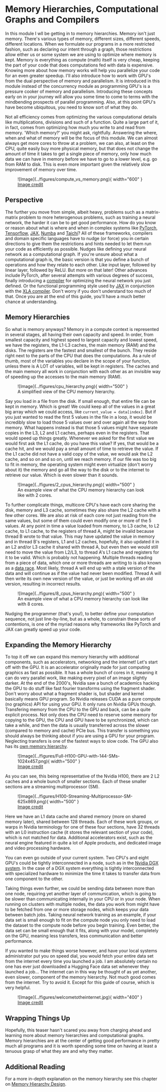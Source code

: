 # Memory Hierarchies, Computational Graphs and Compilers
In this module I wll be getting in to memory hierarchies. Memory isn't just memory. There's various types
of memory, different sizes, different speeds, different locations. When we formulate our programs in a more
restricted fashion, such as declaring our intent through a graph, those restrictions allow either us or some system
we are using to optimize where memory is kept.
Memory is everything as compute (math) itself is very cheap, keeping the part of your code that does computations fed
with data is expensive. Knowing more about how memory works will help you parallelize your code for an even greater
speedup. I'll also introduce how to work with GPU's from the dual perspective of memory and parallelism. It is
introduced in this module instead of the concurrency module as programming GPU's is a pressure cooker of memory and parallelism.
Introducing these concepts early on in your journey will allow you some time to come to terms with the mindbending
prospects of parallel programming. Also, at this point GPU's have become ubiquitous, you need to know sort of what they do.

Not all efficiency comes from optimizing the various computational details like multiplications, divisions
and such of a function. Quite a large part of it, in fact, comes from optimizing how much you write to
and read from memory. 'Which memory?' you might ask, rightfully. Answering the where, when and what
of memory will be the focus of this module. We can almost always get more cores to throw at a problem,
we can also, at least on the CPU, quite easily buy more physical memory, but that does not change the amount of
time it takes to get a single piece of memory, only how much data we can have in memory before we have to go
to a lower level, e.g. go from RAM to disk. This is even more important given the relatively slow
improvement of memory over time.

<figure markdown>
![Image](../figures/compute_vs_memory.png){ width="600" }
<figcaption>
<a href="https://www.cs.umd.edu/~meesh/411/CA-online/chapter/memory-hierarchy-design-basics/index.html">
Image credit</a>
</figcaption>
</figure>

## Perspective
The further you move from simple, albeit heavy, problems such as a matrix-matrix problem to more heterogenous
problems, such as training a neural network, the harder it can be to get good performance. How do you know or
reason about what is where and when in complex systems like [PyTorch][2], [Tensorflow][3], [JAX][4],
[Numba][5] and [Taichi][6]? All of these frameworks, compilers and domain specific languages have to
nudge (or force) you in certain directions to give them the restrictions and hints needed to let them run your code
as efficiently as possible. Nudges like defining your neural network as a computational graph. If you're unsure
about what a computational graph is, the basic version is that you define a bunch of operations and how they relate
to each other. Like input layer, followed by linear layer, followed by ReLU. But more on that later! Other advances
include PyTorch, after several attempts with various degrees of success, finally introducing a [compiler][7] for
optimizing the neural network you just defined. Or the functional programming style used by [JAX][8] in
conjunction with the [XLA compiler][9]. Don't worry if you don't understand too much of that. Once
you are at the end of this guide, you'll have a much better chance at understanding.

## Memory Hierarchies
So what is memory anyways? Memory in a compute context is represented in several stages, all having
their own capacity and speed.
In order, from smallest capacity and highest speed to largest capacity and lowest speed, we have
the registers, the L1-L3 caches, the main memory (RAM) and the disks.
The registers are the fastest and smallest of the bunch. They reside right next to the parts of
the CPU that does the computations.
As a rule of thumb, most of the variables you declare in the scope of your function, unless
there is A LOT of variables, will be kept in registers. The caches and the main memory all work
in conjunction with each other as an invisible way of speeding up the accesses to the main memory (RAM).

<figure markdown>
![Image](../figures/cpu_hierarchy.png){ width="500" }
<figcaption>
A simplified view of the CPU memory hierarchy.
</figcaption>
</figure>

Say you load in a file from the disk. If small enough, that entire file can be kept in memory.
Which is great! We could keep all of the values in a great big array which we
could access, like ```current_value = data[index]```. But if you just wanted to read the first 5 values in the file
in a loop, it would be incredibly slow to load those 5 values over and over again all the way from memory.
What happens instead is that those 5 values might have separate copies in the L3, L2 and L1 caches, perhaps even in
the registers. That would speed up things greatly. Whenever we asked for the first value we would first ask the
L1 cache, do you have this value? If yes, that would be a cache hit, and we would pay a small amount of time to
retrieve the value. If the L1 cache did not have a valid copy of the value, we would ask the L2 cache, and so on
and so on, until we reach memory. If our file was too big to fit in memory, the operating system might even
virtualize (don't worry about it) the memory and go all the way to the disk or to the internet to retrieve our value.
Which is even slower than it sounds.

<figure markdown>
![Image](../figures/2_cpus_hierarchy.png){ width="500" }
<figcaption>
An example view of what the CPU memory hierarchy can look like with 2 cores.
</figcaption>
</figure>

To further complicate things, multicore CPU's have each core sharing the disk, memory and L3 cache,
sometimes they also share the L2 cache with a few other cores.
We are also at risk of each core not just reading from the same values, but some of them could even modify
one or more of the 5 values. At any point in time a value loaded from memory, to L3 cache, to L2 cache, to L1 cache,
to the registers of thread A, might be invalid because thread B wrote to that value. This may have updated
the value in memory and in thread B's registers, L1 and L2 caches, hopefully, it also updated it in an
L2 and/or L3 cache it shared with thread A, but even then we would still need to move the value from
L2/L3, to thread A's L1 cache and registers for it to be valid. Which is probably not happening.
Multiple threads reading from a piece of data, which one or more threads are writing to is also known as a
[data race][1]. Most likely, thread A will end up with a stale version of the data and will continue as if the value
had never been modified. Thread A will then write its own new version of the value, or just be working
off an old version, resulting in incorrect results.

<figure markdown>
![Image](../figures/8_cpus_hierarchy.png){ width="500" }
<figcaption>
An example view of what a CPU memory hierarchy can look like with 8 cores.
</figcaption>
</figure>

Nudging the programmer (that's you!), to better define your computation sequence, not just line-by-line, but as a whole,
to constrain these sorts of contentions, is one of the myriad reasons why frameworks like PyTorch and JAX can greatly
speed up your code.

## Expanding the Memory Hierarchy
To top it off we can expand this memory hierarchy with additional components, such as accelerators, networking
and the internet! Let's start off with the GPU. It is an accelerator originally made for just computing graphics
as fast as possible. It has a whole bunch of cores in it, meaning it can do very parallel work, like making every pixel
of an image slightly darker. At the end of the 2000's, Nvidia saw a bunch of academics hacking the GPU to do
stuff like fast fourier transforms using the fragment shader. Don't worry about what a fragment shader is,
but shader and kernel basically means GPU program. So Nvidia releases CUDA as a pure compute (no graphics) API for using
your GPU. It only runs on Nvidia GPUs though. Transfering memory from the CPU to the GPU and back, can be a
quite explicit process. Not only does the CPU need to reserve some memory for copying to the GPU,
the CPU and GPU have to be synchronized, which can take a while, and then the data is usually transferred
across the slower (compared to memory and cache) PCIe bus. This transfer is something you should always be thinking
about if you are using a GPU for your program. Neglecting transfers is one of the fastest ways to slow code.
The GPU also has its [own memory hierarchy][10].

<figure markdown>
![Image](../figures/Full-H100-GPU-with-144-SMs-1024x457.png){ width="500" }
<figcaption>
<a href="https://developer.nvidia.com/blog/nvidia-hopper-architecture-in-depth/">
Image credit </a>
</figcaption>
</figure>

As you can see, this being representative of the Nvidia H100, there are 2 L2 caches and a
whole bunch of smaller sections. Each of these smaller sections are a streaming multiprocessor (SM).

<figure markdown>
![Image](../figures/H100-Streaming-Multiprocessor-SM-625x869.png){ width="500" }
<figcaption>
<a href="https://developer.nvidia.com/blog/nvidia-hopper-architecture-in-depth/">
Image credit </a>
</figcaption>
</figure>

Here we have an L1 data cache and shared memory (more on shared memory later), shared between 128 threads.
Each of these work groups, or warps in Nvidia terminology for one of these four sections, have 32 threads
with an L0 instruction cache (it stores the relevant section of your code), which is not matched for data.
Additional accelerators exist, such as the neural engine featured in quite a lot of Apple products, and
dedicated image and video processing hardware.

You can even go outside of your current system. Two CPU's and eight GPU's could be tightly
interconnected in a node, such as in the [Nvidia DGX system][11]. In the case of a DGX system
everything is tightly interconnected with specialized hardware to minimize the time it takes to
transfer data from one component to the other.

Taking things even further, we could be sending data between more than one node, requiring yet another layer of
communication, which is going to be slower than communicating internally in your CPU or in your node.
When running on clusters with multiple nodes, the data you work from might have to be fetched from one
or more storage nodes, which keeps your data between batch jobs. Taking neural network training as an example,
if your data set is small enough to fit on the compute node you only need to load the dataset to the
compute node before you begin training. Even better, the data set can be small enough that it fits, along
with your model, completely on the GPU, meaning less transfers, less communication and better performance.

If you wanted to make things worse however, and have your local systems administrator put you on speed dial,
you would fetch your entire data set from the internet every time you launched a job. I am absolutely
certain no one has ever just downloaded a Hugging Face data set whenever they launched a job...
The internet can in this way be thought of as yet another, even slower, component of the memory hierarchy.
Not much good comes from the internet. Try to avoid it. Except for this guide of course, which is very helpful.

<figure markdown>
![Image](../figures/welcometotheinternet.jpg){ width="400" }
<figcaption>
<a href="http://www.quickmeme.com/meme/3rmoyk">
Image credit </a>
</figcaption>
</figure>

## Wrapping Things Up
Hopefully, this teaser hasn't scared you away from charging ahead and learning more about memory hierarchies
and computational graphs. Memory hierarchies are at the center of getting good performance in pretty much
all programs and it is worth spending some time on having at least a tenuous grasp of what they are and why they matter.

## Additional Reading
For a more in-depth explanation on the memory hierarchy see this chapter on
[Memory Hierarchy Design][0].

[0]: https://www.cs.umd.edu/~meesh/411/CA-online/chapter/memory-hierarchy-design-basics/index.html
[1]: https://www.brainkart.com/article/Data-Races_9445/
[2]: https://pytorch.org/
[3]: https://www.tensorflow.org/
[4]: https://jax.readthedocs.io/en/latest/
[5]: https://numba.pydata.org/
[6]: https://www.taichi-lang.org/
[7]: https://pytorch.org/tutorials/intermediate/torch_compile_tutorial.html
[8]: https://jax.readthedocs.io/en/latest/notebooks/Common_Gotchas_in_JAX.html
[9]: https://www.tensorflow.org/xla
[10]: https://developer.nvidia.com/blog/nvidia-hopper-architecture-in-depth/
[11]: https://www.nvidia.com/en-us/data-center/dgx-a100/
